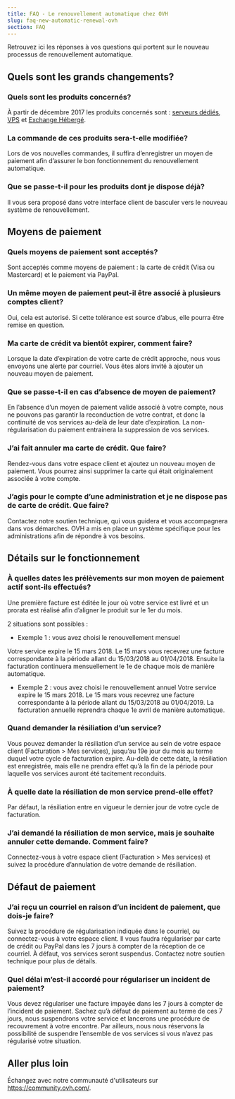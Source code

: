 ```yaml
---
title: FAQ - Le renouvellement automatique chez OVH
slug: faq-new-automatic-renewal-ovh
section: FAQ
---
```


Retrouvez ici les réponses à vos questions qui portent sur le nouveau processus de renouvellement automatique.

## Quels sont les grands changements?

### Quels sont les produits concernés?

À partir de décembre 2017 les produits concernés sont : [serveurs dédiés](https://www.ovh.com/ca/fr/serveurs-dedies/), [VPS](https://www.ovh.com/ca/fr/vps/) et [Exchange Hébergé](https://www.ovh.com/ca/fr/emails/hosted-exchange/).

###	La commande de ces produits sera-t-elle modifiée?

Lors de vos nouvelles commandes, il suffira d’enregistrer un moyen de paiement afin d’assurer le bon fonctionnement du renouvellement automatique.

### Que se passe-t-il pour les produits dont je dispose déjà?

Il vous sera proposé dans votre interface client de basculer vers le nouveau système de renouvellement.

## Moyens de paiement

### Quels moyens de paiement sont acceptés?

Sont acceptés comme moyens de paiement : la carte de crédit (Visa ou Mastercard) et le paiement via PayPal.

### Un même moyen de paiement peut-il être associé à plusieurs comptes client?

Oui, cela est autorisé. Si cette tolérance est source d’abus, elle pourra être remise en question.

### Ma carte de crédit va bientôt expirer, comment faire?

Lorsque la date d’expiration de votre carte de crédit approche, nous vous envoyons une alerte par courriel. Vous êtes alors invité à ajouter un nouveau moyen de paiement.

### Que se passe-t-il en cas d’absence de moyen de paiement?

En l’absence d’un moyen de paiement valide associé à votre compte, nous ne pouvons pas garantir la reconduction de votre contrat, et donc la continuité de vos services au-delà de leur date d’expiration. La non-régularisation du paiement entrainera la suppression de vos services.

### J’ai fait annuler ma carte de crédit. Que faire?

Rendez-vous dans votre espace client et ajoutez un nouveau moyen de paiement. Vous pourrez ainsi supprimer la carte qui était originalement associée à votre compte.

### J’agis pour le compte d’une administration et je ne dispose pas de carte de crédit. Que faire?

Contactez notre soutien technique, qui vous guidera et vous accompagnera dans vos démarches. OVH a mis en place un système spécifique pour les administrations afin de répondre à vos besoins.

## Détails sur le fonctionnement

### À quelles dates les prélèvements sur mon moyen de paiement actif sont-ils effectués?

Une première facture est éditée le jour où votre service est livré et un prorata est réalisé afin d’aligner le produit sur le 1er du mois.

2 situations sont possibles :
- Exemple 1 : vous avez choisi le renouvellement mensuel

Votre service expire le 15 mars 2018.
Le 15 mars vous recevrez une facture correspondante à la période allant du 15/03/2018 au 01/04/2018. Ensuite la facturation continuera mensuellement le 1e de chaque mois de manière automatique.

- Exemple 2 : vous avez choisi le renouvellement annuel
Votre service expire le 15 mars 2018.
Le 15 mars vous recevrez une facture correspondante à la période allant du 15/03/2018 au 01/04/2019. La facturation annuelle reprendra chaque 1e avril de manière automatique.

### Quand demander la résiliation d’un service?

Vous pouvez demander la résiliation d’un service au sein de votre espace client (Facturation > Mes services), jusqu’au 19e jour du mois au terme duquel votre cycle de facturation expire. Au-delà de cette date, la résiliation est enregistrée, mais elle ne prendra effet qu’à la fin de la période pour laquelle vos services auront été tacitement reconduits.

### À quelle date la résiliation de mon service prend-elle effet?

Par défaut, la résiliation entre en vigueur le dernier jour de votre cycle de facturation.

### J’ai demandé la résiliation de mon service, mais je souhaite annuler cette demande. Comment faire?

Connectez-vous à votre espace client (Facturation > Mes services) et suivez la procédure d’annulation de votre demande de résiliation.

## Défaut de paiement

### J’ai reçu un courriel en raison d’un incident de paiement, que dois-je faire?

Suivez la procédure de régularisation indiquée dans le courriel, ou connectez-vous à votre espace client. Il vous faudra régulariser par carte de crédit ou PayPal dans les 7 jours à compter de la réception de ce courriel. À défaut, vos services seront suspendus. Contactez notre soutien technique pour plus de détails.

### Quel délai m’est-il accordé pour régulariser un incident de paiement?

Vous devez régulariser une facture impayée dans les 7 jours à compter de l’incident de paiement. Sachez qu’à défaut de paiement au terme de ces 7 jours, nous suspendrons votre service et lancerons une procédure de recouvrement à votre encontre. Par ailleurs, nous nous réservons la possibilité de suspendre l’ensemble de vos services si vous n’avez pas régularisé votre situation.


## Aller plus loin

Échangez avec notre communauté d'utilisateurs sur <https://community.ovh.com/>.